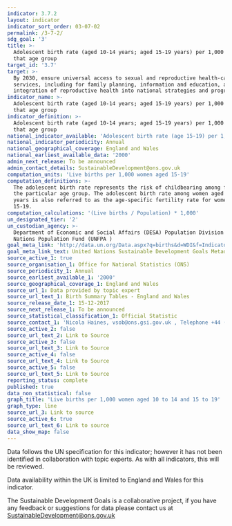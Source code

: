 ```yaml
---
indicator: 3.7.2
layout: indicator
indicator_sort_order: 03-07-02
permalink: /3-7-2/
sdg_goal: '3'
title: >-
  Adolescent birth rate (aged 10-14 years; aged 15-19 years) per 1,000 women in
  that age group
target_id: '3.7'
target: >-
  By 2030, ensure universal access to sexual and reproductive health-care
  services, including for family planning, information and education, and the
  integration of reproductive health into national strategies and programmes
indicator_name: >-
  Adolescent birth rate (aged 10-14 years; aged 15-19 years) per 1,000 women in
  that age group
indicator_definition: >-
  Adolescent birth rate (aged 10-14 years; aged 15-19 years) per 1,000 women in
  that age group
national_indicator_available: 'Adolescent birth rate (age 15-19) per 1,000 women in that age group.'
national_indicator_periodicity: Annual
national_geographical_coverage: England and Wales
national_earliest_available_data: '2000'
admin_next_release: To be announced
admin_contact_details: SustainableDevelopment@ons.gov.uk
computation_units: 'Live births per 1,000 women aged 15-19'
computation_definitions: >-
  The adolescent birth rate represents the risk of childbearing among females in
  the particular age group. The adolescent birth rate among women aged 15-19
  years is also referred to as the age-specific fertility rate for women aged
  15-19.
computation_calculations: '(Live births / Population) * 1,000'
un_designated_tier: '2'
un_custodian_agency: >-
  Department of Economic and Social Affairs (DESA) Population Division United
  Nations Population Fund (UNFPA )
goal_meta_link: 'http://data.un.org/Data.aspx?q=births&d=WDI&f=Indicator_Code%3aSP.ADO.TFRT'
goal_meta_link_text: United Nations Sustainable Development Goals Metadata (PDF 90.8 KB)
source_active_1: true
source_organisation_1: Office for National Statistics (ONS)
source_periodicity_1: Annual
source_earliest_available_1: '2000'
source_geographical_coverage_1: England and Wales
source_url_1: Data provided by topic expert
source_url_text_1: Birth Summary Tables - England and Wales
source_release_date_1: 15-12-2017
source_next_release_1: To be announced
source_statistical_classification_1: Official Statistic
source_contact_1: 'Nicola Haines, vsob@ons.gsi.gov.uk , Telephone +44 (0)1329 444110'
source_active_2: false
source_url_text_2: Link to Source
source_active_3: false
source_url_text_3: Link to Source
source_active_4: false
source_url_text_4: Link to Source
source_active_5: false
source_url_text_5: Link to Source
reporting_status: complete
published: true
data_non_statistical: false
graph_title: 'Live births per 1,000 women aged 10 to 14 and 15 to 19'
graph_type: line
source_url_3: Link to source
source_active_6: true
source_url_text_6: Link to source
data_show_map: false
---
```

Data follows the UN specification for this indicator; however it has not been identified in collaboration with topic experts. As with all indicators, this will be reviewed.
  
Data availability within the UK is limited to England and Wales for this indicator.
  
The Sustainable Development Goals is a collaborative project, if you have any feedback or suggestions for data please contact us at <SustainableDevelopment@ons.gov.uk>
